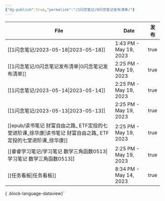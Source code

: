 ```yaml
---
{"dg-publish":true,"permalink":"/1闪念笔记/0闪念笔记发布清单/"}
---
```


| File                                                                   | Date                   | 发布   |
| ---------------------------------------------------------------------- | ---------------------- | ---- |
| [[1闪念笔记/2023-05-18\|2023-05-18]]                                    | 1:43 PM - May 19, 2023 | true |
| [[1闪念笔记/0闪念笔记发布清单\|0闪念笔记发布清单]]                                      | 2:25 PM - May 19, 2023 | true |
| [[1闪念笔记/2023-05-14\|2023-05-14]]                                    | 2:25 PM - May 19, 2023 | true |
| [[1闪念笔记/2023-05-13\|2023-05-13]]                                    | 2:25 PM - May 19, 2023 | true |
| [[epub/读书笔记 财富自由之路_ ETF定投的七堂进阶课_徐华康\|读书笔记 财富自由之路_ ETF定投的七堂进阶课_徐华康]] | 2:25 PM - May 19, 2023 | true |
| [[睿睿学习笔记/学习笔记 数学三角函数0513\|学习笔记 数学三角函数0513]]                         | 2:25 PM - May 19, 2023 | true |
| [[任务看板\|任务看板]]                                                      | 8:34 PM - May 14, 2023 | true |

{ .block-language-dataview}`

